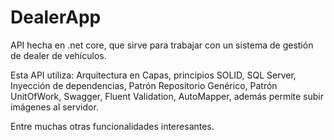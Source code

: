 # DealerApp
API hecha en .net core, que sirve para trabajar con un sistema de gestión de dealer de vehículos.

Esta API utiliza: Arquitectura en Capas, principios SOLID, SQL Server, Inyección de dependencias,
Patrón Repositorio Genérico, Patrón UnitOfWork, Swagger, Fluent Validation, AutoMapper, además permite subir imágenes al servidor.

Entre muchas otras funcionalidades interesantes.
